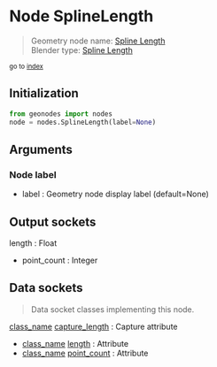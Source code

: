 
# Node SplineLength

> Geometry node name: [Spline Length](https://docs.blender.org/manual/en/latest/modeling/geometry_nodes/material/spline_length.html)<br>
  Blender type: [Spline Length](https://docs.blender.org/api/current/bpy.types.GeometryNodeSplineLength.html)
  
<sub>go to [index](/docs/index.md)</sub>

## Initialization

```python
from geonodes import nodes
node = nodes.SplineLength(label=None)
```



## Arguments


### Node label

- label : Geometry node display label (default=None)

## Output sockets

length : Float
- point_count : Integer

## Data sockets

> Data socket classes implementing this node.
  
[class_name](docs/sockets/Spline.md) [capture_length](docs/sockets/Spline.md#capture_length) : Capture attribute
- [class_name](docs/sockets/Spline.md) [length](docs/sockets/Spline.md#length) : Attribute
- [class_name](docs/sockets/Spline.md) [point_count](docs/sockets/Spline.md#point_count) : Attribute
  
